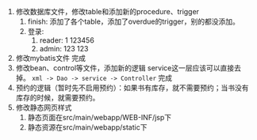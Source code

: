 1. 修改数据库文件，修改table和添加新的procedure、trigger
   1. finish: 添加了各个table，添加了overdue的trigger，别的都没添加。
   2. 登录:
      1. reader: 1 123456
      2. admin: 123 123
2. 修改mybatis文件
   完成
3. 修改bean、control等文件，添加新的逻辑
   service这一层应该可以直接去掉。
   `xml -> Dao -> service -> Controller`
   完成
4. 预约的逻辑（暂时先不启用预约）：如果书有库存，就不需要预约；当书没有库存的时候，就需要预约。
5. 修改静态网页样式
   1. 静态页面在src/main/webapp/WEB-INF/jsp下
   2. 静态资源在src/main/webapp/static下